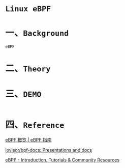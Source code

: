 # `Linux eBPF`

# 一、`Background`

`eBPF`

# 二、`Theory`


# 三、`DEMO`

```shell

```

# 四、`Reference`

[eBPF 概览 | eBPF 指南](https://promacanthus.github.io/ebpf-docs/overview/)

[iovisor/bpf-docs: Presentations and docs](https://github.com/iovisor/bpf-docs)

[eBPF - Introduction, Tutorials & Community Resources](https://ebpf.io/zh-hans/)



